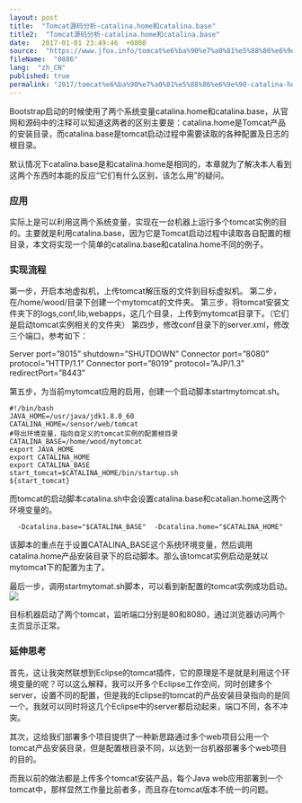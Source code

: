 ```yaml
---
layout: post
title:  "Tomcat源码分析-catalina.home和catalina.base"
title2:  "Tomcat源码分析-catalina.home和catalina.base"
date:   2017-01-01 23:49:46  +0800
source:  "https://www.jfox.info/tomcat%e6%ba%90%e7%a0%81%e5%88%86%e6%9e%90-catalina-home%e5%92%8ccatalina-base.html"
fileName:  "0886"
lang:  "zh_CN"
published: true
permalink: "2017/tomcat%e6%ba%90%e7%a0%81%e5%88%86%e6%9e%90-catalina-home%e5%92%8ccatalina-base.html"
---
```


Bootstrap启动的时候使用了两个系统变量catalina.home和catalina.base，从官网和源码中的注释可以知道这两者的区别主要是：catalina.home是Tomcat产品的安装目录，而catalina.base是tomcat启动过程中需要读取的各种配置及日志的根目录。

默认情况下catalina.base是和catalina.home是相同的，本章就为了解决本人看到这两个东西时本能的反应“它们有什么区别，该怎么用”的疑问。

### **应用**

实际上是可以利用这两个系统变量，实现在一台机器上运行多个tomcat实例的目的。主要就是利用catalina.base，因为它是Tomcat启动过程中读取各自配置的根目录，本文将实现一个简单的catalina.base和catalina.home不同的例子。

### **实现流程**

第一步，开启本地虚拟机，上传tomcat解压版的文件到目标虚拟机。 
第二步，在/home/wood/目录下创建一个mytomcat的文件夹。 
第三步，将tomcat安装文件夹下的logs,conf,lib,webapps，这几个目录，上传到mytomcat目录下。（它们是启动tomcat实例相关的文件夹） 
第四步，修改conf目录下的server.xml，修改三个端口，参考如下：

Server port=”8015” shutdown=”SHUTDOWN” 
Connector port=”8080” protocol=”HTTP/1.1” 
Connector port=”8019” protocol=”AJP/1.3” redirectPort=”8443” 

第五步，为当前mytomcat应用的启用，创建一个启动脚本startmytomcat.sh。

    #!/bin/bash 
    JAVA_HOME=/usr/java/jdk1.8.0_60
    CATALINA_HOME=/sensor/web/tomcat
    #导出环境变量，指向自定义的tomcat实例的配置根目录
    CATALINA_BASE=/home/wood/mytomcat
    export JAVA_HOME
    export CATALINA_HOME
    export CATALINA_BASE
    start_tomcat=$CATALINA_HOME/bin/startup.sh
    ${start_tomcat}

而tomcat的启动脚本catalina.sh中会设置catalina.base和catalian.home这两个环境变量的。

      -Dcatalina.base="$CATALINA_BASE"  -Dcatalina.home="$CATALINA_HOME"

该脚本的重点在于设置CATALINA_BASE这个系统环境变量，然后调用catalina.home产品安装目录下的启动脚本。那么该tomcat实例启动是就以mytomcat下的配置为主了。

最后一步，调用startmytomat.sh脚本，可以看到新配置的tomcat实例成功启动。 
![](5bbfe83.png)

目标机器启动了两个tomcat，监听端口分别是80和8080，通过浏览器访问两个主页显示正常。

### **延伸思考**

首先，这让我突然联想到Eclipse的tomcat插件，它的原理是不是就是利用这个环境变量的呢？可以这么解释，我可以开多个Eclipse工作空间，同时创建多个server，设置不同的配置，但是我的Eclipse的tomcat的产品安装目录指向的是同一个。我就可以同时将这几个Eclipse中的server都启动起来，端口不同，各不冲突。

其次，这给我们部署多个项目提供了一种新思路通过多个web项目公用一个tomcat产品安装目录，但是配置根目录不同，以达到一台机器部署多个web项目的目的。

而我以前的做法都是上传多个tomcat安装产品，每个Java web应用部署到一个tomcat中，那样显然工作量比前者多，而且存在tomcat版本不统一的问题。
